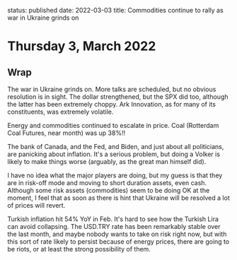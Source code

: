 status: published
date: 2022-03-03
title: Commodities continue to rally as war in Ukraine grinds on

# Thursday  3, March 2022

## Wrap

The war in Ukraine grinds on. More talks are scheduled, but no obvious resolution is in sight. 
The dollar strengthened, but the SPX did too, although the latter has been extremely choppy.
Ark Innovation, as for many of its constituents, was extremely volatile.

Energy and commodities continued to escalate in price. 
Coal (Rotterdam Coal Futures, near month) was up 38%!!

The bank of Canada, and the Fed, and Biden, and just about all politicians, are panicking about inflation.
It's a serious problem, but doing a Volker is likely to make things worse (arguably, as the great man himself did).

I have no idea what the major players are doing, but my guess is that they are in risk-off mode and moving to short duration assets, 
even cash. Although some risk assets (commodities) seem to be doing OK at the moment, I feel that as soon as there is hint that Ukraine will
be resolved a lot of prices will revert.

Turkish inflation hit 54% YoY in Feb. It's hard to see how the Turkish Lira can avoid collapsing.
The USD.TRY rate has been remarkably stable over the last month, and maybe nobody wants to take on risk right now,
but with this sort of rate likely to persist because of energy prices, there are going to be riots, or at least the strong possibility of them.
